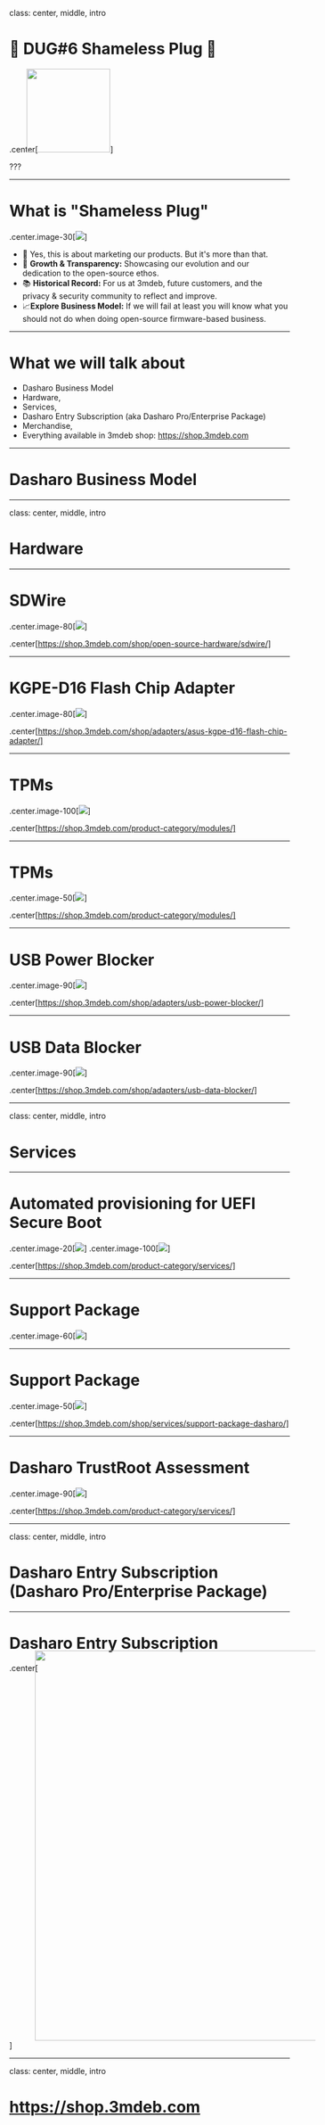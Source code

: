class: center, middle, intro

# &#x1F44B; DUG#6 Shameless Plug &#x1F44B;

.center[<img src="/remark-templates/dasharo-presentation-template/images/dasharo-sygnet-white.svg" width="150px" style="margin-left:-20px">]

???

<!--
SPDX-FileCopyrightText: 2024 3mdeb <contact@3mdeb.com>

SPDX-License-Identifier: CC-BY-SA-4.0
-->

---

# What is "Shameless Plug"

.center.image-30[![](/img/dug_6_shameless_plug.webp)]

- 🎯 Yes, this is about marketing our products. But it's more than that.
- 🌱 **Growth & Transparency:** Showcasing our evolution and our dedication to
  the open-source ethos.
- 📚 **Historical Record:** For us at 3mdeb, future customers, and the privacy
  & security community to reflect and improve.
- 📈**Explore Business Model:** If we will fail at least you will know what you
  should not do when doing open-source firmware-based business.

---

# What we will talk about

- Dasharo Business Model
- Hardware,
- Services,
- Dasharo Entry Subscription (aka Dasharo Pro/Enterprise Package)
- Merchandise,
- Everything available in 3mdeb shop: https://shop.3mdeb.com

---

# Dasharo Business Model

---

class: center, middle, intro

# Hardware

---

# SDWire

.center.image-80[![](/img/dug_6_sdwire.png)]

.center[https://shop.3mdeb.com/shop/open-source-hardware/sdwire/]

---

# KGPE-D16 Flash Chip Adapter

.center.image-80[![](/img/dug_6_kgpe-d16_flash_chip.png)]

.center[https://shop.3mdeb.com/shop/adapters/asus-kgpe-d16-flash-chip-adapter/]

---

# TPMs

.center.image-100[![](/img/dug_6_tpm.png)]

.center[https://shop.3mdeb.com/product-category/modules/]

---

# TPMs

.center.image-50[![](/img/dug_6_tpm2.png)]

.center[https://shop.3mdeb.com/product-category/modules/]

---

# USB Power Blocker

.center.image-90[![](/img/dug_6_power_blocker.png)]

.center[https://shop.3mdeb.com/shop/adapters/usb-power-blocker/]

---

# USB Data Blocker

.center.image-90[![](/img/dug_6_data_blocker.png)]

.center[https://shop.3mdeb.com/shop/adapters/usb-data-blocker/]

---

class: center, middle, intro

# Services

---

# Automated provisioning for UEFI Secure Boot

.center.image-20[![](/img/zarhus_logo.png)]
.center.image-100[![](/img/03_uefi_sb_prov.svg)]

.center[https://shop.3mdeb.com/product-category/services/]

---

# Support Package

.center.image-60[![](/img/400-support-diagram.png)]

---

# Support Package

.center.image-50[![](/img/dug_6_dsp.png)]

.center[https://shop.3mdeb.com/shop/services/support-package-dasharo/]

---

# Dasharo TrustRoot Assessment

.center.image-90[![](/img/dug_6_dasharo_trustroot.png)]

.center[https://shop.3mdeb.com/product-category/services/]

---

class: center, middle, intro

# Dasharo Entry Subscription (Dasharo Pro/Enterprise Package)

---

# Dasharo Entry Subscription

.center[
<img src="/img/dug_6_des.png" width="700px" style="margin-left:46px;margin-top:-40px">
]

---

class: center, middle, intro

# https://shop.3mdeb.com
